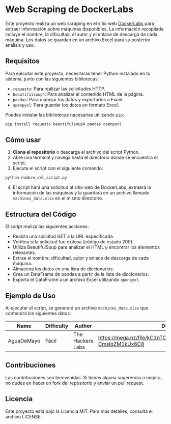 
# Web Scraping de DockerLabs

Este proyecto realiza un web scraping en el sitio web [DockerLabs](https://dockerlabs.es) para extraer información sobre máquinas disponibles. La información recopilada incluye el nombre, la dificultad, el autor y el enlace de descarga de cada máquina. Los datos se guardan en un archivo Excel para su posterior análisis y uso.

## Requisitos

Para ejecutar este proyecto, necesitarás tener Python instalado en tu sistema, junto con las siguientes bibliotecas:

- `requests`: Para realizar las solicitudes HTTP.
- `beautifulsoup4`: Para analizar el contenido HTML de la página.
- `pandas`: Para manejar los datos y exportarlos a Excel.
- `openpyxl`: Para guardar los datos en formato Excel.

Puedes instalar las bibliotecas necesarias utilizando `pip`:

```bash
pip install requests beautifulsoup4 pandas openpyxl
```

## Cómo usar

1. **Clona el repositorio** o descarga el archivo del script Python.
2. Abre una terminal y navega hasta el directorio donde se encuentra el script.
3. Ejecuta el script con el siguiente comando:

```bash
python nombre_del_script.py
```

4. El script hará una solicitud al sitio web de DockerLabs, extraerá la información de las máquinas y la guardará en un archivo llamado `machines_data.xlsx` en el mismo directorio.

## Estructura del Código

El script realiza las siguientes acciones:

- Realiza una solicitud GET a la URL especificada.
- Verifica si la solicitud fue exitosa (código de estado 200).
- Utiliza BeautifulSoup para analizar el HTML y encontrar los elementos relevantes.
- Extrae el nombre, dificultad, autor y enlace de descarga de cada máquina.
- Almacena los datos en una lista de diccionarios.
- Crea un DataFrame de pandas a partir de la lista de diccionarios.
- Exporta el DataFrame a un archivo Excel utilizando `openpyxl`.

## Ejemplo de Uso

Al ejecutar el script, se generará un archivo `machines_data.xlsx` que contendrá los siguientes datos:

| Name          | Difficulty | Author           | Download Link                                  |
|---------------|------------|------------------|------------------------------------------------|
| AguaDeMayo    | Fácil      | The Hackers Labs | https://mega.nz/file/kC1nTCoI#MD6FBVLITgA5dtLglSBYbOUtJ_Tb-CmslqZM1kUx6C8 |

## Contribuciones

Las contribuciones son bienvenidas. Si tienes alguna sugerencia o mejora, no dudes en hacer un fork del repositorio y enviar un pull request.

## Licencia

Este proyecto está bajo la Licencia MIT. Para más detalles, consulta el archivo LICENSE.
